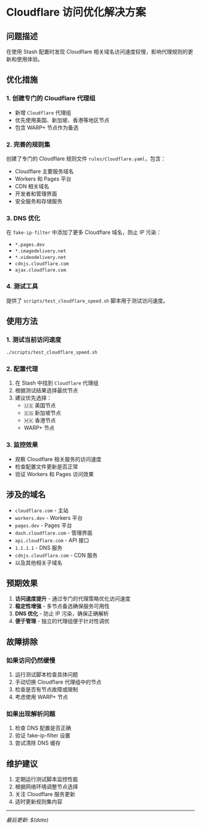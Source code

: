 # Cloudflare 访问优化解决方案

## 问题描述

在使用 Stash 配置时发现 Cloudflare 相关域名访问速度较慢，影响代理规则的更新和使用体验。

## 优化措施

### 1. 创建专门的 Cloudflare 代理组

- 新增 `Cloudflare` 代理组
- 优先使用美国、新加坡、香港等地区节点
- 包含 WARP+ 节点作为备选

### 2. 完善的规则集

创建了专门的 Cloudflare 规则文件 `rules/Cloudflare.yaml`，包含：

- Cloudflare 主要服务域名
- Workers 和 Pages 平台
- CDN 相关域名
- 开发者和管理界面
- 安全服务和存储服务

### 3. DNS 优化

在 `fake-ip-filter` 中添加了更多 Cloudflare 域名，防止 IP 污染：

- `*.pages.dev`
- `*.imagedelivery.net`
- `*.videodelivery.net`
- `cdnjs.cloudflare.com`
- `ajax.cloudflare.com`

### 4. 测试工具

提供了 `scripts/test_cloudflare_speed.sh` 脚本用于测试访问速度。

## 使用方法

### 1. 测试当前访问速度

```bash
./scripts/test_cloudflare_speed.sh
```

### 2. 配置代理

1. 在 Stash 中找到 `Cloudflare` 代理组
2. 根据测试结果选择最优节点
3. 建议优先选择：
   - 🇺🇸 美国节点
   - 🇸🇬 新加坡节点
   - 🇭🇰 香港节点
   - WARP+ 节点

### 3. 监控效果

- 观察 Cloudflare 相关服务的访问速度
- 检查配置文件更新是否正常
- 验证 Workers 和 Pages 访问效果

## 涉及的域名

- `cloudflare.com` - 主站
- `workers.dev` - Workers 平台
- `pages.dev` - Pages 平台
- `dash.cloudflare.com` - 管理界面
- `api.cloudflare.com` - API 接口
- `1.1.1.1` - DNS 服务
- `cdnjs.cloudflare.com` - CDN 服务
- 以及其他相关子域名

## 预期效果

1. **访问速度提升** - 通过专门的代理策略优化访问速度
2. **稳定性增强** - 多节点备选确保服务可用性
3. **DNS 优化** - 防止 IP 污染，确保正确解析
4. **便于管理** - 独立的代理组便于针对性调优

## 故障排除

### 如果访问仍然缓慢

1. 运行测试脚本检查具体问题
2. 手动切换 Cloudflare 代理组中的节点
3. 检查是否有节点故障或限制
4. 考虑使用 WARP+ 节点

### 如果出现解析问题

1. 检查 DNS 配置是否正确
2. 验证 fake-ip-filter 设置
3. 尝试清除 DNS 缓存

## 维护建议

1. 定期运行测试脚本监控性能
2. 根据网络环境调整节点选择
3. 关注 Cloudflare 服务更新
4. 适时更新规则集内容

---

_最后更新: $(date)_

